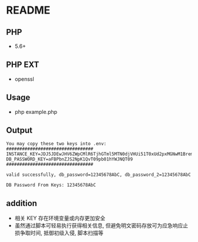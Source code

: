 # README

## PHP
* 5.6+

## PHP EXT
* openssl

## Usage
* php example.php

## Output
```
You may copy these two keys into .env:
#################################
INSTANCE_KEY=JDJ5JDEwJHV6ZWpCMlR6TjhGTml5MTN0djVHUi51T0xUd2pxMGNwM1BremRiS0tkcmVwRWlpZlVhQVBP
DB_PASSWORD_KEY=aFBPbnZJS2NpK1QvT09pb01hYWJNQT09
#################################

valid successfully, db_password=12345678AbC, db_password_2=12345678AbC

DB Password From Keys: 12345678AbC
```

## addition
* 相关 KEY 存在环境变量或内存更加安全
* 虽然通过脚本可轻易执行获得相关信息, 但避免明文密码存放可为应急响应止损争取时间, 抵御初级入侵, 脚本扫描等